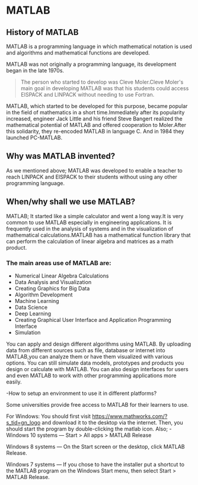 # MATLAB



## History of MATLAB

MATLAB is a programming language in which mathematical notation is used and algorithms and mathematical functions are developed.

MATLAB was not originally a programming language, its development began in the late 1970s.
> The person who started to develop was Cleve Moler.Cleve Moler's main goal in developing MATLAB was that his students could access EISPACK and LINPACK without needing to use Fortran.

MATLAB, which started to be developed for this purpose, became popular in the field of mathematics in a short time.Immediately after its popularity increased, engineer Jack Little and his friend Steve Bangert realized the mathematical potential of MATLAB and offered cooperation to Moler.After this solidarity, they re-encoded MATLAB in language C. And in 1984 they launched PC-MATLAB.


## Why was MATLAB invented?

As we mentioned above; MATLAB was developed to enable a teacher to reach LINPACK and EISPACK to their students without using any other programming language.


## When/why shall we use MATLAB?

MATLAB; It started like a simple calculator and went a long way.It is very common to use MATLAB especially in engineering applications. 
It is frequently used in the analysis of systems and in the visualization of mathematical calculations.MATLAB has a mathematical function library that can perform the calculation of linear algebra and matrices as a math product.

### The main areas use of MATLAB are:
* Numerical Linear Algebra Calculations
* Data Analysis and Visualization
* Creating Graphics for Big Data
* Algorithm Development
* Machine Learning
* Data Science
* Deep Learning
* Creating Graphical User Interface and Application Programming Interface
* Simulation


You can apply and design different algorithms using MATLAB.
By uploading data from different sources such as file, database or internet into MATLAB,you can analyze them or have them visualized with various options.
You can still simulate data models, prototypes and products you design or calculate with MATLAB.
You can also design interfaces for users and even MATLAB to work with other programming applications more easily.


-How to setup an environment to use it in different platforms?

Some universities provide free access to MATLAB for their learners to use.

For Windows:
You should first visit https://www.mathworks.com/?s_tid=gn_logo and download it to the desktop via the internet.
Then, you should start the program by double-clicking the matlab icon.
Also;
-Windows 10 systems — Start > All apps > MATLAB Release

Windows 8 systems — On the Start screen or the desktop, click MATLAB Release.

Windows 7 systems — If you chose to have the installer put a shortcut to the MATLAB program on the Windows Start menu, then select Start > MATLAB Release.





